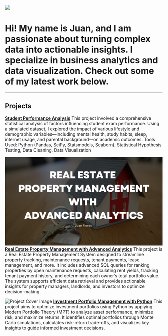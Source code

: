 <img src="https://github.com/jflores31297/portfolio/blob/main/assets/portrait.png?raw=true" width="350">

# Hi! My name is Juan, and I am passionate about turning complex data into actionable insights. I specialize in business analytics and data visualization. Check out some of my latest work below.
---
## Projects
[**Student Performance Analysis**](_pages/StudentPerformanceAnalysis.md)
This project involved a comprehensive statistical analysis of factors influencing student exam performance. Using a simulated dataset, I explored the impact of various lifestyle and demographic variables—including mental health, study habits, sleep, internet usage, and parental background—on academic outcomes.
Tools Used: Python (Pandas, SciPy, Statsmodels, Seaborn), Statistical Hypothesis Testing, Data Cleaning, Data Visualization

![RealEstateDB-Cover](https://github.com/jflores31297/portfolio/blob/main/assets/RealEstateDB-Cover.png?raw=true)
[**Real Estate Property Management with Advanced Analytics**](_pages/RealEstateDB.md)
This project is a Real Estate Property Management System designed to streamline property tracking, maintenance requests, tenant payments, lease management, and more. It includes advanced SQL queries for ranking properties by open maintenance requests, calculating rent yields, tracking tenant payment history, and determining each owner’s total portfolio value. The system supports  efficient data retrieval and provides actionable insights for property managers, landlords, and investors to optimize decision-making.

![Project Cover Image](https://github.com/jflores31297/portfolio/blob/main/assets/Project%20Cover%20Image.png?raw=true)
[**Investment Portfolio Management with Python**](_pages/PortfolioTheory.md)
This project aims to optimize investment portfolios using Python by applying Modern Portfolio Theory (MPT) to analyze asset performance, minimize risk, and maximize returns. It identifies optimal portfolios through Monte Carlo simulations, calculates risk-return trade-offs, and visualizes key insights to guide informed investment decisions.
